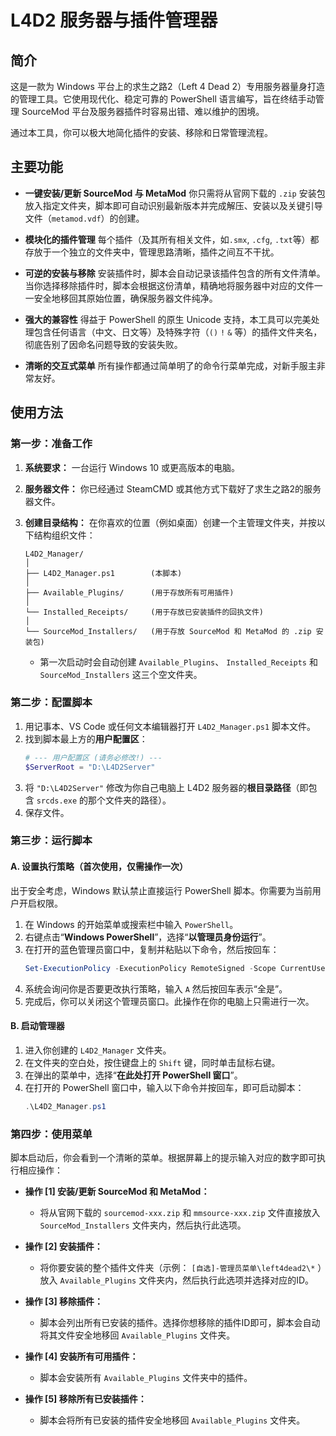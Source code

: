 # L4D2 服务器与插件管理器

## 简介

这是一款为 Windows 平台上的求生之路2（Left 4 Dead 2）专用服务器量身打造的管理工具。它使用现代化、稳定可靠的 PowerShell 语言编写，旨在终结手动管理 SourceMod 平台及服务器插件时容易出错、难以维护的困境。

通过本工具，你可以极大地简化插件的安装、移除和日常管理流程。

## 主要功能

  * **一键安装/更新 SourceMod 与 MetaMod**
    你只需将从官网下载的 `.zip` 安装包放入指定文件夹，脚本即可自动识别最新版本并完成解压、安装以及关键引导文件（`metamod.vdf`）的创建。

  * **模块化的插件管理**
    每个插件（及其所有相关文件，如`.smx`, `.cfg`, `.txt`等）都存放于一个独立的文件夹中，管理思路清晰，插件之间互不干扰。

  * **可逆的安装与移除**
    安装插件时，脚本会自动记录该插件包含的所有文件清单。当你选择移除插件时，脚本会根据这份清单，精确地将服务器中对应的文件一一安全地移回其原始位置，确保服务器文件纯净。

  * **强大的兼容性**
    得益于 PowerShell 的原生 Unicode 支持，本工具可以完美处理包含任何语言（中文、日文等）及特殊字符（`()` `!` `&` 等）的插件文件夹名，彻底告别了因命名问题导致的安装失败。

  * **清晰的交互式菜单**
    所有操作都通过简单明了的命令行菜单完成，对新手服主非常友好。

## 使用方法

### 第一步：准备工作

1.  **系统要求：** 一台运行 Windows 10 或更高版本的电脑。

2.  **服务器文件：** 你已经通过 SteamCMD 或其他方式下载好了求生之路2的服务器文件。

3.  **创建目录结构：** 在你喜欢的位置（例如桌面）创建一个主管理文件夹，并按以下结构组织文件：

    ```
    L4D2_Manager/
    │
    ├── L4D2_Manager.ps1        (本脚本)
    │
    ├── Available_Plugins/      (用于存放所有可用插件)
    │
    └── Installed_Receipts/     (用于存放已安装插件的回执文件)
    │
    └── SourceMod_Installers/   (用于存放 SourceMod 和 MetaMod 的 .zip 安装包)
    ```

      * 第一次启动时会自动创建 `Available_Plugins`、 `Installed_Receipts` 和 `SourceMod_Installers` 这三个空文件夹。

### 第二步：配置脚本

1.  用记事本、VS Code 或任何文本编辑器打开 `L4D2_Manager.ps1` 脚本文件。
2.  找到脚本最上方的**用户配置区**：
    ```powershell
    # --- 用户配置区 (请务必修改!) ---
    $ServerRoot = "D:\L4D2Server"
    ```
3.  将 `"D:\L4D2Server"` 修改为你自己电脑上 L4D2 服务器的**根目录路径**（即包含 `srcds.exe` 的那个文件夹的路径）。
4.  保存文件。

### 第三步：运行脚本

#### A. 设置执行策略（首次使用，仅需操作一次）

出于安全考虑，Windows 默认禁止直接运行 PowerShell 脚本。你需要为当前用户开启权限。

1.  在 Windows 的开始菜单或搜索栏中输入 `PowerShell`。
2.  右键点击“**Windows PowerShell**”，选择“**以管理员身份运行**”。
3.  在打开的蓝色管理员窗口中，复制并粘贴以下命令，然后按回车：
    ```powershell
    Set-ExecutionPolicy -ExecutionPolicy RemoteSigned -Scope CurrentUser
    ```
4.  系统会询问你是否要更改执行策略，输入 `A` 然后按回车表示“全是”。
5.  完成后，你可以关闭这个管理员窗口。此操作在你的电脑上只需进行一次。

#### B. 启动管理器

1.  进入你创建的 `L4D2_Manager` 文件夹。
2.  在文件夹的空白处，按住键盘上的 `Shift` 键，同时单击鼠标右键。
3.  在弹出的菜单中，选择“**在此处打开 PowerShell 窗口**”。
4.  在打开的 PowerShell 窗口中，输入以下命令并按回车，即可启动脚本：
    ```powershell
    .\L4D2_Manager.ps1
    ```

### 第四步：使用菜单

脚本启动后，你会看到一个清晰的菜单。根据屏幕上的提示输入对应的数字即可执行相应操作：

  * **操作 [1] 安装/更新 SourceMod 和 MetaMod：**

      * 将从官网下载的 `sourcemod-xxx.zip` 和 `mmsource-xxx.zip` 文件直接放入 `SourceMod_Installers` 文件夹内，然后执行此选项。

  * **操作 [2] 安装插件：**

      * 将你要安装的整个插件文件夹（示例： `[自选]-管理员菜单\left4dead2\*` ）放入 `Available_Plugins` 文件夹内，然后执行此选项并选择对应的ID。

  * **操作 [3] 移除插件：**

      * 脚本会列出所有已安装的插件。选择你想移除的插件ID即可，脚本会自动将其文件安全地移回 `Available_Plugins` 文件夹。

  * **操作 [4] 安装所有可用插件：**

      * 脚本会安装所有 `Available_Plugins` 文件夹中的插件。

  * **操作 [5] 移除所有已安装插件：**

      * 脚本会将所有已安装的插件安全地移回 `Available_Plugins` 文件夹。
